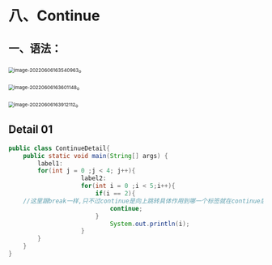 # 八、Continue

## 一、语法：

<img src="C:\Users\86199\AppData\Roaming\Typora\typora-user-images\image-20220606163540963.png" alt="image-20220606163540963" style="zoom:67%;" />。

<img src="C:\Users\86199\AppData\Roaming\Typora\typora-user-images\image-20220606163601148.png" alt="image-20220606163601148" style="zoom:67%;" />。

<img src="C:\Users\86199\AppData\Roaming\Typora\typora-user-images\image-20220606163912112.png" alt="image-20220606163912112" style="zoom:67%;" />。

## Detail 01

~~~java
public class ContinueDetail{
	public static void main(String[] args) {
		label1:
		for(int j = 0 ;j < 4; j++){
					label2:
					for(int i = 0 ;i < 5;i++){
						if(i == 2){
	//这里跟break一样,只不过continue是向上跳转具体作用到哪一个标签就在continue后面注明,否则默认跳转至最近的循环
					 		continue;
						}
							System.out.println(i);
					}
		}
	}
}
~~~

